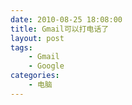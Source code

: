 ```yaml
---
date: 2010-08-25 18:08:00
title: Gmail可以打电话了
layout: post
tags:
    - Gmail
    - Google
categories:
    - 电脑
---
```

